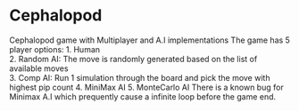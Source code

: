 # Cephalopod
Cephalopod game with Multiplayer and A.I implementations
The game has 5 player options:
        1. Human                                                                                                                
        2. Random AI: The move is randomly generated based on the list of available moves                           
        3. Comp AI: Run 1 simulation through the board and pick the move with highest pip count
        4. MiniMax AI 
        5. MonteCarlo AI
There is a known bug for Minimax A.I which prequently cause a infinite loop before the game end.
